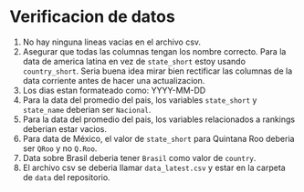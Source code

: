 # Verificacion de datos

1. No hay ninguna lineas vacias en el archivo csv.
2. Asegurar que todas las columnas tengan los nombre correcto. Para la data de america latina en vez de `state_short` estoy usando `country_short`. Seria buena idea mirar bien rectificar las columnas de la data corriente antes de hacer una actualizacion.
3. Los dias estan formateado como: YYYY-MM-DD
4. Para la data del promedio del pais, los variables `state_short` y `state_name` deberian ser `Nacional`.
5. Para la data del promedio del pais, los variables relacionados a rankings deberian estar vacios.
6. Para data de México, el valor de `state_short` para Quintana Roo deberia ser `QRoo` y no `Q.Roo`.
7. Data sobre Brasil deberia tener `Brasil` como valor de `country`.
8. El archivo csv se deberia llamar `data_latest.csv` y estar en la carpeta de `data` del repositorio.